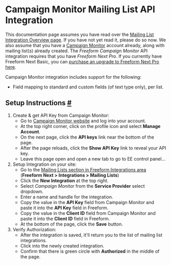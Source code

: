 # Campaign Monitor Mailing List API Integration

This documentation page assumes you have read over the [Mailing List Integration Overview page](mailing-list-integrations.md). If you have not yet read it, please do so now. We also assume that you have a [Campaign Monitor](http://campaignmonitor.com) account already, along with mailing list(s) already created. The *Freeform Campaign Monitor* API integration requires that you have *Freeform Next Pro*. If you currently have Freeform Next Basic, you can [purchase an upgrade to Freeform Next Pro here](https://solspace.com/expressionengine/freeform/pro).

Campaign Monitor integration includes support for the following:

* Field mapping to standard and custom fields (of text type only), per list.

## Setup Instructions <a href="#setup" id="setup" class="docs-anchor">#</a>

1. Create & get API Key from Campaign Monitor:
	* Go to [Campaign Monitor website](http://campaignmonitor.com) and log into your account.
	* At the top right corner, click on the profile icon and select **Manage Account**.
	* On the next page, click the **API keys** link near the bottom of the page.
	* After the page reloads, click the **Show API Key** link to reveal your API key.
	* Leave this page open and open a new tab to go to EE control panel...
2. Setup Integration on your site:
	* Go to the [Mailing Lists section in Freeform Integrations area](mailing-list-integrations.md) (**Freeform Next > Integrations > Mailing Lists**)
	* Click the **New Integration** at the top right.
	* Select *Campaign Monitor* from the **Service Provider** select dropdown.
	* Enter a name and handle for the integration.
	* Copy the value in the **API Key** field from Campaign Monitor and paste it into the **API Key** field in Freeform.
	* Copy the value in the **Client ID** field from Campaign Monitor and paste it into the **Client ID** field in Freeform.
	* At the bottom of the page, click the **Save** button.
3. Verify Authorization:
	* After the integration is saved, it'll return you to the list of mailing list integrations.
	* Click into the newly created integration.
	* Confirm that there is green circle with **Authorized** in the middle of the page.

